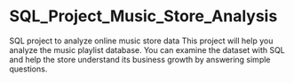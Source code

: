 # SQL_Project_Music_Store_Analysis
SQL project to analyze online music store data  This project will help you  analyze the music playlist database. You can examine the dataset with SQL and help the store understand its business growth by answering simple questions.
